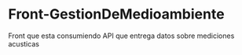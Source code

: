 # Front-GestionDeMedioambiente
Front que esta consumiendo API que entrega datos sobre mediciones acusticas
